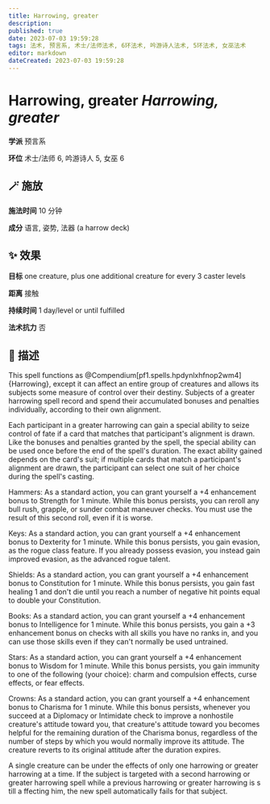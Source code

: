```yaml
---
title: Harrowing, greater
description: 
published: true
date: 2023-07-03 19:59:28
tags: 法术, 预言系, 术士/法师法术, 6环法术, 吟游诗人法术, 5环法术, 女巫法术
editor: markdown
dateCreated: 2023-07-03 19:59:28
---
```


# **Harrowing, greater** *Harrowing, greater*

**学派** 预言系 

**环位** 术士/法师 6, 吟游诗人 5, 女巫 6

## 🪄 施放

**施法时间** 10 分钟

**成分** 语言, 姿势, 法器 (a harrow deck)

## ✨ 效果 

**目标** one creature, plus one additional creature for every 3  caster levels 

**距离** 接触  

**持续时间** 1 day/level or until fulfilled 

**法术抗力** 否

## 📖 描述

This spell functions as @Compendium[pf1.spells.hpdynlxhfnop2wm4]{Harrowing}, except it can affect an entire group of creatures and allows its subjects some measure of control over their destiny. Subjects of a greater harrowing spell record and spend their accumulated bonuses and penalties individually, according to their own alignment.

Each participant in a greater harrowing can gain a special ability to seize control of fate if a card that matches that participant's alignment is drawn. Like the bonuses and penalties granted by the spell, the special ability can be used once before the end of the spell's duration. The exact ability gained depends on the card's suit; if multiple cards that match a participant's alignment are drawn, the participant can select one suit of her choice during the spell's casting.

Hammers: As a standard action, you can grant yourself a +4 enhancement bonus to Strength for 1 minute. While this bonus persists, you can reroll any bull rush, grapple, or sunder combat maneuver checks. You must use the result of this second roll, even if it is worse.

Keys: As a standard action, you can grant yourself a +4 enhancement bonus to Dexterity for 1 minute. While this bonus persists, you gain evasion, as the rogue class feature. If you already possess evasion, you instead gain improved evasion, as the advanced rogue talent.

Shields: As a standard action, you can grant yourself a +4 enhancement bonus to Constitution for 1 minute. While this bonus persists, you gain fast healing 1 and don't die until you reach a number of negative hit points equal to double your Constitution.

Books: As a standard action, you can grant yourself a +4 enhancement bonus to Intelligence for 1 minute. While this bonus persists, you gain a +3 enhancement bonus on checks with all skills you have no ranks in, and you can use those skills even if they can't normally be used untrained.

Stars: As a standard action, you can grant yourself a +4 enhancement bonus to Wisdom for 1 minute. While this bonus persists, you gain immunity to one of the following (your choice): charm and compulsion effects, curse effects, or fear effects.

Crowns: As a standard action, you can grant yourself a +4 enhancement bonus to Charisma for 1 minute. While this bonus persists, whenever you succeed at a Diplomacy or Intimidate check to improve a nonhostile creature's attitude toward you, that creature's attitude toward you becomes helpful for the remaining duration of the Charisma bonus, regardless of the number of steps by which you would normally improve its attitude. The creature reverts to its original attitude after the duration expires.

A single creature can be under the effects of only one harrowing or greater harrowing at a time. If the subject is targeted with a second harrowing or greater harrowing spell while a previous harrowing or greater harrowing is s till a ffecting him, the new spell automatically fails for that subject.
    